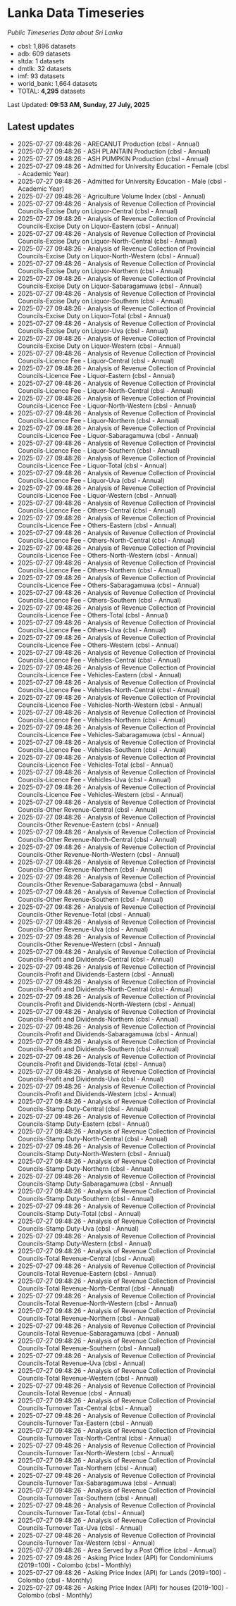 # Lanka Data Timeseries
*Public Timeseries Data about Sri Lanka*

* cbsl: 1,896 datasets
* adb: 609 datasets
* sltda: 1 datasets
* dmtlk: 32 datasets
* imf: 93 datasets
* world_bank: 1,664 datasets
* TOTAL: **4,295** datasets

Last Updated: **09:53 AM, Sunday, 27 July, 2025**

## Latest updates

* 2025-07-27 09:48:26 - ARECANUT Production (cbsl - Annual)
* 2025-07-27 09:48:26 - ASH PLANTAIN Production (cbsl - Annual)
* 2025-07-27 09:48:26 - ASH PUMPKIN Production (cbsl - Annual)
* 2025-07-27 09:48:26 - Admitted for University Education - Female (cbsl - Academic Year)
* 2025-07-27 09:48:26 - Admitted for University Education - Male (cbsl - Academic Year)
* 2025-07-27 09:48:26 - Agriculture Volume Index (cbsl - Annual)
* 2025-07-27 09:48:26 - Analysis of Revenue Collection of Provincial Councils-Excise Duty on Liquor-Central (cbsl - Annual)
* 2025-07-27 09:48:26 - Analysis of Revenue Collection of Provincial Councils-Excise Duty on Liquor-Eastern (cbsl - Annual)
* 2025-07-27 09:48:26 - Analysis of Revenue Collection of Provincial Councils-Excise Duty on Liquor-North-Central (cbsl - Annual)
* 2025-07-27 09:48:26 - Analysis of Revenue Collection of Provincial Councils-Excise Duty on Liquor-North-Western (cbsl - Annual)
* 2025-07-27 09:48:26 - Analysis of Revenue Collection of Provincial Councils-Excise Duty on Liquor-Northern (cbsl - Annual)
* 2025-07-27 09:48:26 - Analysis of Revenue Collection of Provincial Councils-Excise Duty on Liquor-Sabaragamuwa (cbsl - Annual)
* 2025-07-27 09:48:26 - Analysis of Revenue Collection of Provincial Councils-Excise Duty on Liquor-Southern (cbsl - Annual)
* 2025-07-27 09:48:26 - Analysis of Revenue Collection of Provincial Councils-Excise Duty on Liquor-Total (cbsl - Annual)
* 2025-07-27 09:48:26 - Analysis of Revenue Collection of Provincial Councils-Excise Duty on Liquor-Uva (cbsl - Annual)
* 2025-07-27 09:48:26 - Analysis of Revenue Collection of Provincial Councils-Excise Duty on Liquor-Western (cbsl - Annual)
* 2025-07-27 09:48:26 - Analysis of Revenue Collection of Provincial Councils-Licence Fee - Liquor-Central (cbsl - Annual)
* 2025-07-27 09:48:26 - Analysis of Revenue Collection of Provincial Councils-Licence Fee - Liquor-Eastern (cbsl - Annual)
* 2025-07-27 09:48:26 - Analysis of Revenue Collection of Provincial Councils-Licence Fee - Liquor-North-Central (cbsl - Annual)
* 2025-07-27 09:48:26 - Analysis of Revenue Collection of Provincial Councils-Licence Fee - Liquor-North-Western (cbsl - Annual)
* 2025-07-27 09:48:26 - Analysis of Revenue Collection of Provincial Councils-Licence Fee - Liquor-Northern (cbsl - Annual)
* 2025-07-27 09:48:26 - Analysis of Revenue Collection of Provincial Councils-Licence Fee - Liquor-Sabaragamuwa (cbsl - Annual)
* 2025-07-27 09:48:26 - Analysis of Revenue Collection of Provincial Councils-Licence Fee - Liquor-Southern (cbsl - Annual)
* 2025-07-27 09:48:26 - Analysis of Revenue Collection of Provincial Councils-Licence Fee - Liquor-Total (cbsl - Annual)
* 2025-07-27 09:48:26 - Analysis of Revenue Collection of Provincial Councils-Licence Fee - Liquor-Uva (cbsl - Annual)
* 2025-07-27 09:48:26 - Analysis of Revenue Collection of Provincial Councils-Licence Fee - Liquor-Western (cbsl - Annual)
* 2025-07-27 09:48:26 - Analysis of Revenue Collection of Provincial Councils-Licence Fee - Others-Central (cbsl - Annual)
* 2025-07-27 09:48:26 - Analysis of Revenue Collection of Provincial Councils-Licence Fee - Others-Eastern (cbsl - Annual)
* 2025-07-27 09:48:26 - Analysis of Revenue Collection of Provincial Councils-Licence Fee - Others-North-Central (cbsl - Annual)
* 2025-07-27 09:48:26 - Analysis of Revenue Collection of Provincial Councils-Licence Fee - Others-North-Western (cbsl - Annual)
* 2025-07-27 09:48:26 - Analysis of Revenue Collection of Provincial Councils-Licence Fee - Others-Northern (cbsl - Annual)
* 2025-07-27 09:48:26 - Analysis of Revenue Collection of Provincial Councils-Licence Fee - Others-Sabaragamuwa (cbsl - Annual)
* 2025-07-27 09:48:26 - Analysis of Revenue Collection of Provincial Councils-Licence Fee - Others-Southern (cbsl - Annual)
* 2025-07-27 09:48:26 - Analysis of Revenue Collection of Provincial Councils-Licence Fee - Others-Total (cbsl - Annual)
* 2025-07-27 09:48:26 - Analysis of Revenue Collection of Provincial Councils-Licence Fee - Others-Uva (cbsl - Annual)
* 2025-07-27 09:48:26 - Analysis of Revenue Collection of Provincial Councils-Licence Fee - Others-Western (cbsl - Annual)
* 2025-07-27 09:48:26 - Analysis of Revenue Collection of Provincial Councils-Licence Fee - Vehicles-Central (cbsl - Annual)
* 2025-07-27 09:48:26 - Analysis of Revenue Collection of Provincial Councils-Licence Fee - Vehicles-Eastern (cbsl - Annual)
* 2025-07-27 09:48:26 - Analysis of Revenue Collection of Provincial Councils-Licence Fee - Vehicles-North-Central (cbsl - Annual)
* 2025-07-27 09:48:26 - Analysis of Revenue Collection of Provincial Councils-Licence Fee - Vehicles-North-Western (cbsl - Annual)
* 2025-07-27 09:48:26 - Analysis of Revenue Collection of Provincial Councils-Licence Fee - Vehicles-Northern (cbsl - Annual)
* 2025-07-27 09:48:26 - Analysis of Revenue Collection of Provincial Councils-Licence Fee - Vehicles-Sabaragamuwa (cbsl - Annual)
* 2025-07-27 09:48:26 - Analysis of Revenue Collection of Provincial Councils-Licence Fee - Vehicles-Southern (cbsl - Annual)
* 2025-07-27 09:48:26 - Analysis of Revenue Collection of Provincial Councils-Licence Fee - Vehicles-Total (cbsl - Annual)
* 2025-07-27 09:48:26 - Analysis of Revenue Collection of Provincial Councils-Licence Fee - Vehicles-Uva (cbsl - Annual)
* 2025-07-27 09:48:26 - Analysis of Revenue Collection of Provincial Councils-Licence Fee - Vehicles-Western (cbsl - Annual)
* 2025-07-27 09:48:26 - Analysis of Revenue Collection of Provincial Councils-Other Revenue-Central (cbsl - Annual)
* 2025-07-27 09:48:26 - Analysis of Revenue Collection of Provincial Councils-Other Revenue-Eastern (cbsl - Annual)
* 2025-07-27 09:48:26 - Analysis of Revenue Collection of Provincial Councils-Other Revenue-North-Central (cbsl - Annual)
* 2025-07-27 09:48:26 - Analysis of Revenue Collection of Provincial Councils-Other Revenue-North-Western (cbsl - Annual)
* 2025-07-27 09:48:26 - Analysis of Revenue Collection of Provincial Councils-Other Revenue-Northern (cbsl - Annual)
* 2025-07-27 09:48:26 - Analysis of Revenue Collection of Provincial Councils-Other Revenue-Sabaragamuwa (cbsl - Annual)
* 2025-07-27 09:48:26 - Analysis of Revenue Collection of Provincial Councils-Other Revenue-Southern (cbsl - Annual)
* 2025-07-27 09:48:26 - Analysis of Revenue Collection of Provincial Councils-Other Revenue-Total (cbsl - Annual)
* 2025-07-27 09:48:26 - Analysis of Revenue Collection of Provincial Councils-Other Revenue-Uva (cbsl - Annual)
* 2025-07-27 09:48:26 - Analysis of Revenue Collection of Provincial Councils-Other Revenue-Western (cbsl - Annual)
* 2025-07-27 09:48:26 - Analysis of Revenue Collection of Provincial Councils-Profit and Dividends-Central (cbsl - Annual)
* 2025-07-27 09:48:26 - Analysis of Revenue Collection of Provincial Councils-Profit and Dividends-Eastern (cbsl - Annual)
* 2025-07-27 09:48:26 - Analysis of Revenue Collection of Provincial Councils-Profit and Dividends-North-Central (cbsl - Annual)
* 2025-07-27 09:48:26 - Analysis of Revenue Collection of Provincial Councils-Profit and Dividends-North-Western (cbsl - Annual)
* 2025-07-27 09:48:26 - Analysis of Revenue Collection of Provincial Councils-Profit and Dividends-Northern (cbsl - Annual)
* 2025-07-27 09:48:26 - Analysis of Revenue Collection of Provincial Councils-Profit and Dividends-Sabaragamuwa (cbsl - Annual)
* 2025-07-27 09:48:26 - Analysis of Revenue Collection of Provincial Councils-Profit and Dividends-Southern (cbsl - Annual)
* 2025-07-27 09:48:26 - Analysis of Revenue Collection of Provincial Councils-Profit and Dividends-Total (cbsl - Annual)
* 2025-07-27 09:48:26 - Analysis of Revenue Collection of Provincial Councils-Profit and Dividends-Uva (cbsl - Annual)
* 2025-07-27 09:48:26 - Analysis of Revenue Collection of Provincial Councils-Profit and Dividends-Western (cbsl - Annual)
* 2025-07-27 09:48:26 - Analysis of Revenue Collection of Provincial Councils-Stamp Duty-Central (cbsl - Annual)
* 2025-07-27 09:48:26 - Analysis of Revenue Collection of Provincial Councils-Stamp Duty-Eastern (cbsl - Annual)
* 2025-07-27 09:48:26 - Analysis of Revenue Collection of Provincial Councils-Stamp Duty-North-Central (cbsl - Annual)
* 2025-07-27 09:48:26 - Analysis of Revenue Collection of Provincial Councils-Stamp Duty-North-Western (cbsl - Annual)
* 2025-07-27 09:48:26 - Analysis of Revenue Collection of Provincial Councils-Stamp Duty-Northern (cbsl - Annual)
* 2025-07-27 09:48:26 - Analysis of Revenue Collection of Provincial Councils-Stamp Duty-Sabaragamuwa (cbsl - Annual)
* 2025-07-27 09:48:26 - Analysis of Revenue Collection of Provincial Councils-Stamp Duty-Southern (cbsl - Annual)
* 2025-07-27 09:48:26 - Analysis of Revenue Collection of Provincial Councils-Stamp Duty-Total (cbsl - Annual)
* 2025-07-27 09:48:26 - Analysis of Revenue Collection of Provincial Councils-Stamp Duty-Uva (cbsl - Annual)
* 2025-07-27 09:48:26 - Analysis of Revenue Collection of Provincial Councils-Stamp Duty-Western (cbsl - Annual)
* 2025-07-27 09:48:26 - Analysis of Revenue Collection of Provincial Councils-Total Revenue-Central (cbsl - Annual)
* 2025-07-27 09:48:26 - Analysis of Revenue Collection of Provincial Councils-Total Revenue-Eastern (cbsl - Annual)
* 2025-07-27 09:48:26 - Analysis of Revenue Collection of Provincial Councils-Total Revenue-North-Central (cbsl - Annual)
* 2025-07-27 09:48:26 - Analysis of Revenue Collection of Provincial Councils-Total Revenue-North-Western (cbsl - Annual)
* 2025-07-27 09:48:26 - Analysis of Revenue Collection of Provincial Councils-Total Revenue-Northern (cbsl - Annual)
* 2025-07-27 09:48:26 - Analysis of Revenue Collection of Provincial Councils-Total Revenue-Sabaragamuwa (cbsl - Annual)
* 2025-07-27 09:48:26 - Analysis of Revenue Collection of Provincial Councils-Total Revenue-Southern (cbsl - Annual)
* 2025-07-27 09:48:26 - Analysis of Revenue Collection of Provincial Councils-Total Revenue-Uva (cbsl - Annual)
* 2025-07-27 09:48:26 - Analysis of Revenue Collection of Provincial Councils-Total Revenue-Western (cbsl - Annual)
* 2025-07-27 09:48:26 - Analysis of Revenue Collection of Provincial Councils-Total Revenue (cbsl - Annual)
* 2025-07-27 09:48:26 - Analysis of Revenue Collection of Provincial Councils-Turnover Tax-Central (cbsl - Annual)
* 2025-07-27 09:48:26 - Analysis of Revenue Collection of Provincial Councils-Turnover Tax-Eastern (cbsl - Annual)
* 2025-07-27 09:48:26 - Analysis of Revenue Collection of Provincial Councils-Turnover Tax-North-Central (cbsl - Annual)
* 2025-07-27 09:48:26 - Analysis of Revenue Collection of Provincial Councils-Turnover Tax-North-Western (cbsl - Annual)
* 2025-07-27 09:48:26 - Analysis of Revenue Collection of Provincial Councils-Turnover Tax-Northern (cbsl - Annual)
* 2025-07-27 09:48:26 - Analysis of Revenue Collection of Provincial Councils-Turnover Tax-Sabaragamuwa (cbsl - Annual)
* 2025-07-27 09:48:26 - Analysis of Revenue Collection of Provincial Councils-Turnover Tax-Southern (cbsl - Annual)
* 2025-07-27 09:48:26 - Analysis of Revenue Collection of Provincial Councils-Turnover Tax-Total (cbsl - Annual)
* 2025-07-27 09:48:26 - Analysis of Revenue Collection of Provincial Councils-Turnover Tax-Uva (cbsl - Annual)
* 2025-07-27 09:48:26 - Analysis of Revenue Collection of Provincial Councils-Turnover Tax-Western (cbsl - Annual)
* 2025-07-27 09:48:26 - Area Served by a Post Office (cbsl - Annual)
* 2025-07-27 09:48:26 - Asking Price Index (API) for Condominiums (2019=100) - Colombo (cbsl - Monthly)
* 2025-07-27 09:48:26 - Asking Price Index (API) for Lands (2019=100) - Colombo (cbsl - Monthly)
* 2025-07-27 09:48:26 - Asking Price Index (API) for houses (2019-100) - Colombo (cbsl - Monthly)